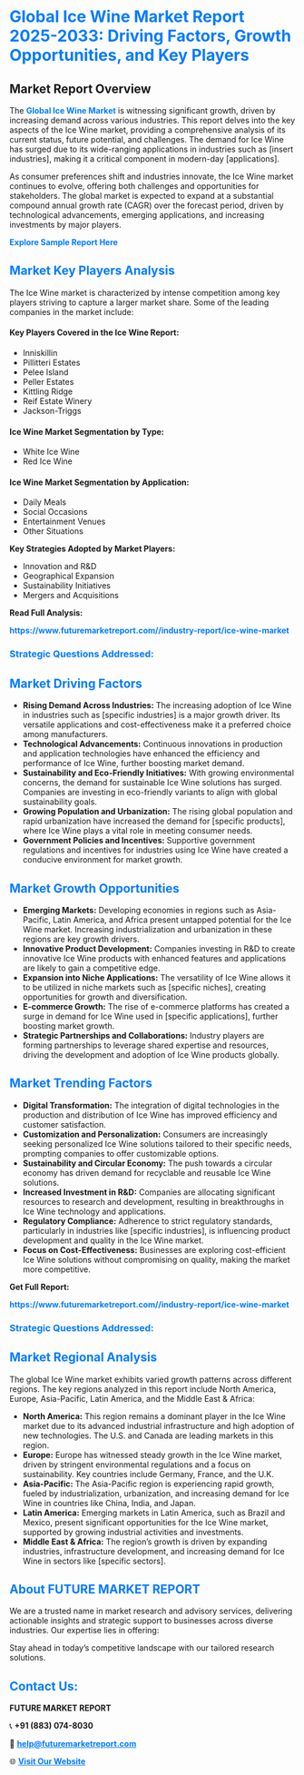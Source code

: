 <h1 style="color: #007BFF;">Global Ice Wine Market Report 2025-2033: Driving Factors, Growth Opportunities, and Key Players</h1>

<section id="overview">
<h2>Market Report Overview</h2>
<p>The <a href="https://www.futuremarketreport.com//industry-report/ice-wine-market" style="color: #007BFF; text-decoration: none;"><strong>Global Ice Wine Market</strong></a> is witnessing significant growth, driven by increasing demand across various industries. This report delves into the key aspects of the Ice Wine market, providing a comprehensive analysis of its current status, future potential, and challenges. The demand for Ice Wine has surged due to its wide-ranging applications in industries such as [insert industries], making it a critical component in modern-day [applications].</p>
<p>As consumer preferences shift and industries innovate, the Ice Wine market continues to evolve, offering both challenges and opportunities for stakeholders. The global market is expected to expand at a substantial compound annual growth rate (CAGR) over the forecast period, driven by technological advancements, emerging applications, and increasing investments by major players.</p>
</section>

<section id="overview">
<p><a href="https://www.futuremarketreport.com//request-sample/reportId=57163" style="color: #007BFF; text-decoration: none;"><strong>Explore Sample Report Here</strong></a></p>
</section>

<section id="key-players">
<h2 style="color: #007BFF;">Market Key Players Analysis</h2>
<p>The Ice Wine market is characterized by intense competition among key players striving to capture a larger market share. Some of the leading companies in the market include:</p>
<h4>Key Players Covered in the Ice Wine Report:</h4>
<ul><li>Inniskillin</li><li>Pillitteri Estates</li><li>Pelee Island</li><li>Peller Estates</li><li>Kittling Ridge</li><li>Reif Estate Winery</li><li>Jackson-Triggs</li></ul>
<h4>Ice Wine Market Segmentation by Type:</h4>
<ul><li>White Ice Wine</li><li>Red Ice Wine</li></ul>

<h4>Ice Wine Market Segmentation by Application:</h4>
<ul><li>Daily Meals</li><li>Social Occasions</li><li>Entertainment Venues</li><li>Other Situations</li></ul>
<p><strong>Key Strategies Adopted by Market Players:</strong></p>
<ul>
<li>Innovation and R&D</li>
<li>Geographical Expansion</li>
<li>Sustainability Initiatives</li>
<li>Mergers and Acquisitions</li>
</ul>
</section>

<section>
<p><strong>Read Full Analysis: </strong></p><a href="https://www.futuremarketreport.com//industry-report/ice-wine-market" style="color: #007BFF; text-decoration: none;"><strong>https://www.futuremarketreport.com//industry-report/ice-wine-market</strong></a>
<h3 style="color: #007BFF;">Strategic Questions Addressed:</h3>
</section>

<section id="driving-factors">
<h2 style="color: #007BFF;">Market Driving Factors</h2>
<ul>
<li><strong>Rising Demand Across Industries:</strong> The increasing adoption of Ice Wine in industries such as [specific industries] is a major growth driver. Its versatile applications and cost-effectiveness make it a preferred choice among manufacturers.</li>
<li><strong>Technological Advancements:</strong> Continuous innovations in production and application technologies have enhanced the efficiency and performance of Ice Wine, further boosting market demand.</li>
<li><strong>Sustainability and Eco-Friendly Initiatives:</strong> With growing environmental concerns, the demand for sustainable Ice Wine solutions has surged. Companies are investing in eco-friendly variants to align with global sustainability goals.</li>
<li><strong>Growing Population and Urbanization:</strong> The rising global population and rapid urbanization have increased the demand for [specific products], where Ice Wine plays a vital role in meeting consumer needs.</li>
<li><strong>Government Policies and Incentives:</strong> Supportive government regulations and incentives for industries using Ice Wine have created a conducive environment for market growth.</li>
</ul>
</section>

<section id="growth-opportunities">
<h2 style="color: #007BFF;">Market Growth Opportunities</h2>
<ul>
<li><strong>Emerging Markets:</strong> Developing economies in regions such as Asia-Pacific, Latin America, and Africa present untapped potential for the Ice Wine market. Increasing industrialization and urbanization in these regions are key growth drivers.</li>
<li><strong>Innovative Product Development:</strong> Companies investing in R&D to create innovative Ice Wine products with enhanced features and applications are likely to gain a competitive edge.</li>
<li><strong>Expansion into Niche Applications:</strong> The versatility of Ice Wine allows it to be utilized in niche markets such as [specific niches], creating opportunities for growth and diversification.</li>
<li><strong>E-commerce Growth:</strong> The rise of e-commerce platforms has created a surge in demand for Ice Wine used in [specific applications], further boosting market growth.</li>
<li><strong>Strategic Partnerships and Collaborations:</strong> Industry players are forming partnerships to leverage shared expertise and resources, driving the development and adoption of Ice Wine products globally.</li>
</ul>
</section>

<section id="trending-factors">
<h2 style="color: #007BFF;">Market Trending Factors</h2>
<ul>
<li><strong>Digital Transformation:</strong> The integration of digital technologies in the production and distribution of Ice Wine has improved efficiency and customer satisfaction.</li>
<li><strong>Customization and Personalization:</strong> Consumers are increasingly seeking personalized Ice Wine solutions tailored to their specific needs, prompting companies to offer customizable options.</li>
<li><strong>Sustainability and Circular Economy:</strong> The push towards a circular economy has driven demand for recyclable and reusable Ice Wine solutions.</li>
<li><strong>Increased Investment in R&D:</strong> Companies are allocating significant resources to research and development, resulting in breakthroughs in Ice Wine technology and applications.</li>
<li><strong>Regulatory Compliance:</strong> Adherence to strict regulatory standards, particularly in industries like [specific industries], is influencing product development and quality in the Ice Wine market.</li>
<li><strong>Focus on Cost-Effectiveness:</strong> Businesses are exploring cost-efficient Ice Wine solutions without compromising on quality, making the market more competitive.</li>
</ul>
</section>

<section>
<p><strong>Get Full Report: </strong></p><a href="https://www.futuremarketreport.com//industry-report/ice-wine-market" style="color: #007BFF; text-decoration: none;"><strong>https://www.futuremarketreport.com//industry-report/ice-wine-market</strong></a>
<h3 style="color: #007BFF;">Strategic Questions Addressed:</h3>
</section>


<section id="regional-analysis">
<h2 style="color: #007BFF;">Market Regional Analysis</h2>
<p>The global Ice Wine market exhibits varied growth patterns across different regions. The key regions analyzed in this report include North America, Europe, Asia-Pacific, Latin America, and the Middle East & Africa:</p>
<ul>
<li><strong>North America:</strong> This region remains a dominant player in the Ice Wine market due to its advanced industrial infrastructure and high adoption of new technologies. The U.S. and Canada are leading markets in this region.</li>
<li><strong>Europe:</strong> Europe has witnessed steady growth in the Ice Wine market, driven by stringent environmental regulations and a focus on sustainability. Key countries include Germany, France, and the U.K.</li>
<li><strong>Asia-Pacific:</strong> The Asia-Pacific region is experiencing rapid growth, fueled by industrialization, urbanization, and increasing demand for Ice Wine in countries like China, India, and Japan.</li>
<li><strong>Latin America:</strong> Emerging markets in Latin America, such as Brazil and Mexico, present significant opportunities for the Ice Wine market, supported by growing industrial activities and investments.</li>
<li><strong>Middle East & Africa:</strong> The region’s growth is driven by expanding industries, infrastructure development, and increasing demand for Ice Wine in sectors like [specific sectors].</li>
</ul>
</section>

<footer>
<h2 style="color: #007BFF;">About FUTURE MARKET REPORT</h2>
<p>We are a trusted name in market research and advisory services, delivering actionable insights and strategic support to businesses across diverse industries. Our expertise lies in offering:</p>

<p>Stay ahead in today’s competitive landscape with our tailored research solutions.</p>

<h2 style="color: #007BFF;">Contact Us:</h2>
<p><strong>FUTURE MARKET REPORT</strong></p>
<p>📞 <strong>+91 (883) 074-8030</strong></p>
<p>📧 <strong><a href="mailto:help@futuremarketreport.com" style="color: #007BFF;">help@futuremarketreport.com</a></strong></p>
<p>🌐 <strong><a href="https://www.futuremarketreport.com/" style="color: #007BFF;">Visit Our Website</a></strong></p>
</footer>